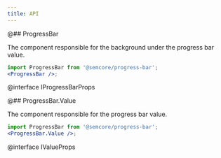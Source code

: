```yaml
---
title: API
---
```


@## ProgressBar

The component responsible for the background under the progress bar value.

```jsx
import ProgressBar from '@semcore/progress-bar';
<ProgressBar />;
```

@interface IProgressBarProps

@## ProgressBar.Value

The component responsible for the progress bar value.

```jsx
import ProgressBar from '@semcore/progress-bar';
<ProgressBar.Value />;
```

@interface IValueProps

